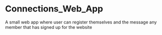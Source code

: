 # Connections_Web_App
A small web app where user can register themselves and the message any member that has signed up for the website
